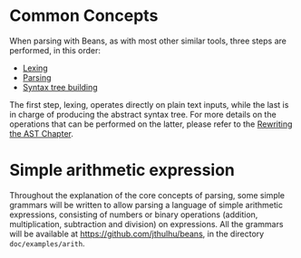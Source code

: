 # Common Concepts

When parsing with Beans, as with most other similar tools, three steps are performed, in this 
order:
 * [Lexing](lexer.md)
 * [Parsing](parser.md)
 * [Syntax tree building](ast.md)
 
The first step, lexing, operates directly on plain text inputs, while the last is in charge of
producing the abstract syntax tree. For more details on the operations that can be performed on 
the latter, please refer to the [Rewriting the AST Chapter](ast/README.md).

# Simple arithmetic expression

Throughout the explanation of the core concepts of parsing, some simple grammars will be written
to allow parsing a language of simple arithmetic expressions, consisting of numbers or binary 
operations (addition, multiplication, subtraction and division) on expressions. All the grammars
will be available at https://github.com/jthulhu/beans, in the directory `doc/examples/arith`.
